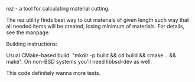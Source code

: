 *rez* - a tool for calculating material cutting.

The rez utility finds best way to cut materials of given length such way that all needed items will be created, losing minimum of materials.
For details, see the manpage.

Building instructions:

Usual CMake-based build: "mkdir -p build && cd build && cmake .. && make".
On non-BSD systems you'll need libbsd-dev as well.

This code definitely wanna more tests.
